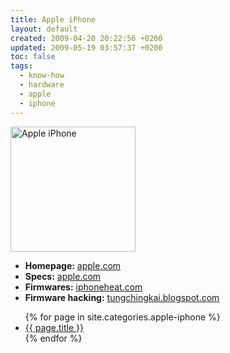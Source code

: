 ```yaml
---
title: Apple iPhone
layout: default
created: 2009-04-20 20:22:56 +0200
updated: 2009-05-19 03:57:37 +0200
toc: false
tags:
  - know-how
  - hardware
  - apple
  - iphone
---
```

<img src="{{ site.url }}/assets/apple_iphone.jpg" alt="Apple iPhone" height="200" />

  * **Homepage:** [apple.com](http://www.apple.com/iphone/)
  * **Specs:** [apple.com](http://www.apple.com/iphone/specs.html)
  * **Firmwares:** [iphoneheat.com](http://www.iphoneheat.com/2009/03/download-iphone-firmware-files-all-at-one-place/)
  * **Firmware hacking:** [tungchingkai.blogspot.com](http://tungchingkai.blogspot.com/2009/04/how-to-decrypt-iphone-os-30-beta.html)

<ul>
{% for page in site.categories.apple-iphone %}
  <li><a href="{{ page.url }}">{{ page.title }}</a></li>
{% endfor %}
</ul>
